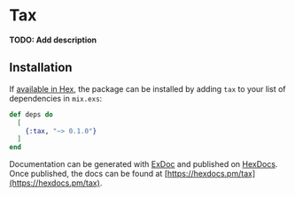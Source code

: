 # Tax

**TODO: Add description**

## Installation

If [available in Hex](https://hex.pm/docs/publish), the package can be installed
by adding `tax` to your list of dependencies in `mix.exs`:

```elixir
def deps do
  [
    {:tax, "~> 0.1.0"}
  ]
end
```

Documentation can be generated with [ExDoc](https://github.com/elixir-lang/ex_doc)
and published on [HexDocs](https://hexdocs.pm). Once published, the docs can
be found at [https://hexdocs.pm/tax](https://hexdocs.pm/tax).

